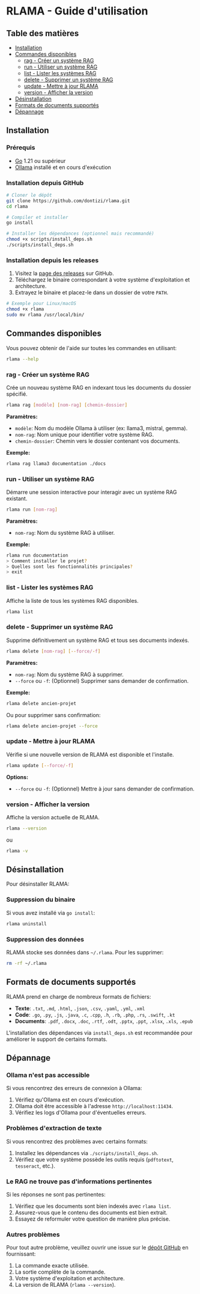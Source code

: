 # RLAMA - Guide d'utilisation

## Table des matières
- [Installation](#installation)
- [Commandes disponibles](#commandes-disponibles)
  - [rag - Créer un système RAG](#rag---créer-un-système-rag)
  - [run - Utiliser un système RAG](#run---utiliser-un-système-rag)
  - [list - Lister les systèmes RAG](#list---lister-les-systèmes-rag)
  - [delete - Supprimer un système RAG](#delete---supprimer-un-système-rag)
  - [update - Mettre à jour RLAMA](#update---mettre-à-jour-rlama)
  - [version - Afficher la version](#version---afficher-la-version)
- [Désinstallation](#désinstallation)
- [Formats de documents supportés](#formats-de-documents-supportés)
- [Dépannage](#dépannage)

## Installation

### Prérequis
- [Go](https://golang.org/doc/install) 1.21 ou supérieur
- [Ollama](https://ollama.ai/) installé et en cours d'exécution

### Installation depuis GitHub

```bash
# Cloner le dépôt
git clone https://github.com/dontizi/rlama.git
cd rlama

# Compiler et installer
go install

# Installer les dépendances (optionnel mais recommandé)
chmod +x scripts/install_deps.sh
./scripts/install_deps.sh
```

### Installation depuis les releases

1. Visitez la [page des releases](https://github.com/dontizi/rlama/releases) sur GitHub.
2. Téléchargez le binaire correspondant à votre système d'exploitation et architecture.
3. Extrayez le binaire et placez-le dans un dossier de votre `PATH`.

```bash
# Exemple pour Linux/macOS
chmod +x rlama
sudo mv rlama /usr/local/bin/
```

## Commandes disponibles

Vous pouvez obtenir de l'aide sur toutes les commandes en utilisant:

```bash
rlama --help
```

### rag - Créer un système RAG

Crée un nouveau système RAG en indexant tous les documents du dossier spécifié.

```bash
rlama rag [modèle] [nom-rag] [chemin-dossier]
```

**Paramètres:**
- `modèle`: Nom du modèle Ollama à utiliser (ex: llama3, mistral, gemma).
- `nom-rag`: Nom unique pour identifier votre système RAG.
- `chemin-dossier`: Chemin vers le dossier contenant vos documents.

**Exemple:**

```bash
rlama rag llama3 documentation ./docs
```

### run - Utiliser un système RAG

Démarre une session interactive pour interagir avec un système RAG existant.

```bash
rlama run [nom-rag]
```

**Paramètres:**
- `nom-rag`: Nom du système RAG à utiliser.

**Exemple:**

```bash
rlama run documentation
> Comment installer le projet?
> Quelles sont les fonctionnalités principales?
> exit
```

### list - Lister les systèmes RAG

Affiche la liste de tous les systèmes RAG disponibles.

```bash
rlama list
```

### delete - Supprimer un système RAG

Supprime définitivement un système RAG et tous ses documents indexés.

```bash
rlama delete [nom-rag] [--force/-f]
```

**Paramètres:**
- `nom-rag`: Nom du système RAG à supprimer.
- `--force` ou `-f`: (Optionnel) Supprimer sans demander de confirmation.

**Exemple:**

```bash
rlama delete ancien-projet
```

Ou pour supprimer sans confirmation:

```bash
rlama delete ancien-projet --force
```

### update - Mettre à jour RLAMA

Vérifie si une nouvelle version de RLAMA est disponible et l'installe.

```bash
rlama update [--force/-f]
```

**Options:**
- `--force` ou `-f`: (Optionnel) Mettre à jour sans demander de confirmation.

### version - Afficher la version

Affiche la version actuelle de RLAMA.

```bash
rlama --version
```

ou

```bash
rlama -v
```

## Désinstallation

Pour désinstaller RLAMA:

### Suppression du binaire

Si vous avez installé via `go install`:

```bash
rlama uninstall
```

### Suppression des données

RLAMA stocke ses données dans `~/.rlama`. Pour les supprimer:

```bash
rm -rf ~/.rlama
```

## Formats de documents supportés

RLAMA prend en charge de nombreux formats de fichiers:

- **Texte**: `.txt`, `.md`, `.html`, `.json`, `.csv`, `.yaml`, `.yml`, `.xml`
- **Code**: `.go`, `.py`, `.js`, `.java`, `.c`, `.cpp`, `.h`, `.rb`, `.php`, `.rs`, `.swift`, `.kt`
- **Documents**: `.pdf`, `.docx`, `.doc`, `.rtf`, `.odt`, `.pptx`, `.ppt`, `.xlsx`, `.xls`, `.epub`

L'installation des dépendances via `install_deps.sh` est recommandée pour améliorer le support de certains formats.

## Dépannage

### Ollama n'est pas accessible

Si vous rencontrez des erreurs de connexion à Ollama:
1. Vérifiez qu'Ollama est en cours d'exécution.
2. Ollama doit être accessible à l'adresse `http://localhost:11434`.
3. Vérifiez les logs d'Ollama pour d'éventuelles erreurs.

### Problèmes d'extraction de texte

Si vous rencontrez des problèmes avec certains formats:
1. Installez les dépendances via `./scripts/install_deps.sh`.
2. Vérifiez que votre système possède les outils requis (`pdftotext`, `tesseract`, etc.).

### Le RAG ne trouve pas d'informations pertinentes

Si les réponses ne sont pas pertinentes:
1. Vérifiez que les documents sont bien indexés avec `rlama list`.
2. Assurez-vous que le contenu des documents est bien extrait.
3. Essayez de reformuler votre question de manière plus précise.

### Autres problèmes

Pour tout autre problème, veuillez ouvrir une issue sur le [dépôt GitHub](https://github.com/dontizi/rlama/issues) en fournissant:
1. La commande exacte utilisée.
2. La sortie complète de la commande.
3. Votre système d'exploitation et architecture.
4. La version de RLAMA (`rlama --version`).

